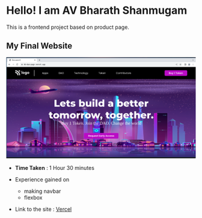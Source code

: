 # Hello! I am AV Bharath Shanmugam

This is a frontend project based on product page. 

## My Final Website

![image](./final.png)


- **Time Taken** : 1 Hour 30 minutes
- Experience gained on
    - making navbar
    - flexbox

- Link to the site : [Vercel](https://05-dao-page.vercel.app/)


